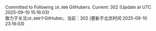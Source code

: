 Committed to Following `10,000` GitHubers. Current: <!-- FOLLOWING_COUNT -->302<!-- FOLLOWING_COUNT --> (Update at UTC <!-- LAST_UPDATED -->2025-09-10 15:16:03<!-- LAST_UPDATED -->)<br>
致力于关注`10,000`个GitHuber。当前：<!-- FOLLOWING_COUNT -->302<!-- FOLLOWING_COUNT --> (更新于北京时间 <!-- LAST_UPDATED_CST -->2025-09-10 23:16:03<!-- LAST_UPDATED_CST -->)
